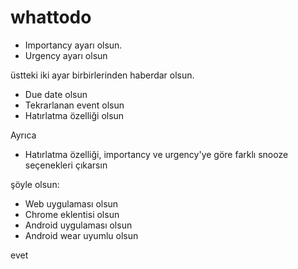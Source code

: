 # whattodo

- Importancy ayarı olsun.
- Urgency ayarı olsun

üstteki iki ayar birbirlerinden haberdar olsun.

- Due date olsun
- Tekrarlanan event olsun
- Hatırlatma özelliği olsun

Ayrıca
- Hatırlatma özelliği, importancy ve urgency'ye göre farklı snooze seçenekleri çıkarsın

şöyle olsun:
- Web uygulaması olsun
- Chrome eklentisi olsun
- Android uygulaması olsun
- Android wear uyumlu olsun

evet
